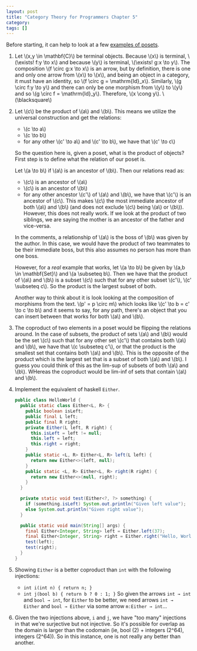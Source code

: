 ```yaml
---
layout: post
title: "Category Theory for Programmers Chapter 5"
category:
tags: []
---
```


Before starting, it can help to look at a few [examples of
posets](https://en.wikipedia.org/wiki/Partially_ordered_set#Examples).

1. Let \\(x,y \in \mathbf{C}\\) be terminal objects. Because \\(x\\)
   is terminal, \\(\exists! f:y \to x\\) and because \\(y\\) is
   terminal, \\(\exists! g:x \to y\\). The composition \\(f \circ g:x
   \to x\\) is an arrow, but by definition, there is one and only one
   arrow from \\(x\\) to \\(x\\), and being an object in a category,
   it must have an identity, so \\(f \circ g = \mathrm{Id}_x\\).
   Similarly, \\(g \circ f:y \to y\\) and there can only be one
   morphism from \\(y\\) to \\(y\\) and so \\(g \circ f =
   \mathrm{Id}_y\\). Therefore, \\(x \cong y\\). \\(\blacksquare\\)

2. Let \\(c\\) be the product of \\(a\\) and \\(b\\). This means we
   utilize the universal construction and get the relations:
   - \\(c \to a\\)
   - \\(c \to b\\)
   - for any other \\(c' \to a\\) and \\(c' \to b\\), we have that
     \\(c' \to c\\)

   So the question here is, given a poset, what is the product of
   objects? First step is to define what the relation of our poset
   is.

   Let \\(a \to b\\) if \\(a\\) is an ancestor of \\(b\\). Then our
   relations read as:
   - \\(c\\) is an ancestor of \\(a\\)
   - \\(c\\) is an ancestor of \\(b\\)
   - for any other ancestor \\(c'\\) of \\(a\\) and \\(b\\), we have
     that \\(c'\\) is an ancestor of \\(c\\).
   This makes \\(c\\) the most immediate ancestor of both \\(a\\) and
   \\(b\\) (and does not exclude \\(c\\) being \\(a\\) or \\(b\\)).
   However, this does not really work. If we look at the product of
   two siblings, we are saying the mother is an ancestor of the father
   and vice-versa.

   In the comments, a relationship of \\(a\\) is the boss of \\(b\\)
   was given by the author. In this case, we would have the product of
   two teammates to be their immediate boss, but this also assumes no
   person has more than one boss.

   However, for a _real_ example that works, let \\(a \to b\\) be
   given by \\(a,b \in \mathbf{Set}\\) and \\(a \subseteq b\\). Then
   we have that the product of \\(a\\) and \\(b\\) is a subset \\(c\\)
   such that for any other subset \\(c'\\), \\(c' \subseteq c\\). So
   the product is the largest subset of both.

   Another way to think about it is look looking at the composition of
   morphisms from the text. \\(p' = p \circ m\\) which looks like
   \\(c' \to b = c' \to c \to b\\) and it seems to say, for any path,
   there's an object that you can insert between that works for both
   \\(a\\) and \\(b\\).

3. The coproduct of two elements in a poset would be flipping the
   relations around. In the case of subsets, the product of
   sets \\(a\\) and \\(b\\) would be the set \\(c\\) such that for any
   other set \\(c'\\) that contains both \\(a\\) and \\(b\\), we have
   that \\(c \subseteq c'\\), or that the product is the smallest set
   that contains both \\(a\\) and \\(b\\). This is the opposite of the
   product which is the largest set that is a subset of both \\(a\\)
   and \\(b\\). I guess you could think of this as the lim-sup of
   subsets of both \\(a\\) and \\(b\\). WHereas the coproduct would be
   lim-inf of sets that contain \\(a\\) and \\(b\\).

4. Implement the equivalent of haskell `Either`.
   ```java
   public class HelloWorld {
     public static class Either<L, R> {
       public boolean isLeft;
       public final L left;
       public final R right;
       private Either(L left, R right) {
         this.isLeft = left != null;
         this.left = left;
         this.right = right;
       }
       public static <L, R> Either<L, R> left(L left) {
         return new Either<>(left, null);
       }
       public static <L, R> Either<L, R> right(R right) {
         return new Either<>(null, right);
       }
     }
   
     private static void test(Either<?, ?> something) {
       if (something.isLeft) System.out.println("Given left value");
       else System.out.println("Given right value");
     }
   
     public static void main(String[] args) {
       final Either<Integer, String> left = Either.left(37);
       final Either<Integer, String> right = Either.right("Hello, World");
       test(left);
       test(right);
     }
   }
   ```

5. Showing `Either` is a better coproduct than `int` with the
   following injections:
   - `int i(int n) { return n; }`
   - `int j(bool b) { return b ? 0 : 1; }`
   So given the arrows `int → int` and `bool → int`, for `Either` to
   be better, we need arrows `int → Either` and `bool → Either` via
   some arrow `m:Either → int`...

6. Given the two injections above, `i` and `j`, we have "too many"
   injections in that we're surjective but not injective. So it's
   possible for overlap as the domain is larger than the codomain (ie,
   bool (2) + integers (2^64), integers (2^64)). So in this instance,
   one is not really any better than another.
